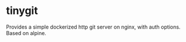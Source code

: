 # tinygit
Provides a simple dockerized http git server on nginx, with auth options. Based on alpine.
